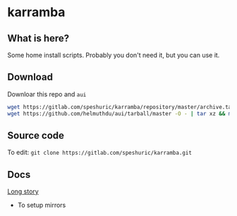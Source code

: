 # karramba

## What is here?
Some home install scripts. Probably you don't need it, but you can use it.

## Download

Downloar this repo and `aui`

```bash
wget https://gitlab.com/speshuric/karramba/repository/master/archive.tar.gz -O - | tar xz && mv karramba-* karramba
wget https://github.com/helmuthdu/aui/tarball/master -O - | tar xz && mv helmuthdu-aui-* aui 

```
## Source code

To edit: `git clone https://gitlab.com/speshuric/karramba.git`

## Docs

[Long story](./docs/log.md) 




- To setup mirrors 